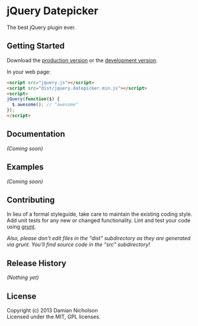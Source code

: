 # jQuery Datepicker

The best jQuery plugin ever.

## Getting Started
Download the [production version][min] or the [development version][max].

[min]: https://raw.github.com/damian/jquery.datepicker/master/dist/jquery.datepicker.min.js
[max]: https://raw.github.com/damian/jquery.datepicker/master/dist/jquery.datepicker.js

In your web page:

```html
<script src="jquery.js"></script>
<script src="dist/jquery.datepicker.min.js"></script>
<script>
jQuery(function($) {
  $.awesome(); // "awesome"
});
</script>
```

## Documentation
_(Coming soon)_

## Examples
_(Coming soon)_

## Contributing
In lieu of a formal styleguide, take care to maintain the existing coding style. Add unit tests for any new or changed functionality. Lint and test your code using [grunt](https://github.com/cowboy/grunt).

_Also, please don't edit files in the "dist" subdirectory as they are generated via grunt. You'll find source code in the "src" subdirectory!_

## Release History
_(Nothing yet)_

## License
Copyright (c) 2013 Damian Nicholson  
Licensed under the MIT, GPL licenses.
